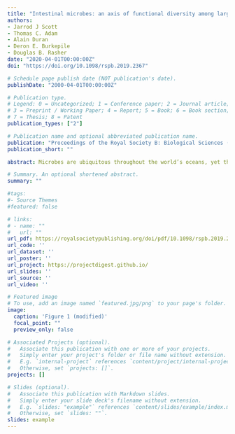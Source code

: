 ```yaml
---
title: "Intestinal microbes: an axis of functional diversity among large marine consumers"
authors:
- Jarrod J Scott
- Thomas C. Adam
- Alain Duran
- Deron E. Burkepile
- Douglas B. Rasher
date: "2020-04-01T00:00:00Z"
doi: "https://doi.org/10.1098/rspb.2019.2367"

# Schedule page publish date (NOT publication's date).
publishDate: "2000-04-01T00:00:00Z"

# Publication type.
# Legend: 0 = Uncategorized; 1 = Conference paper; 2 = Journal article;
# 3 = Preprint / Working Paper; 4 = Report; 5 = Book; 6 = Book section;
# 7 = Thesis; 8 = Patent
publication_types: ["2"]

# Publication name and optional abbreviated publication name.
publication: "Proceedings of the Royal Society B: Biological Sciences (2020) 287 20192367"
publication_short: ""

abstract: Microbes are ubiquitous throughout the world’s oceans, yet the manner and extent of their influence on the ecology and evolution of large, mobile fauna remains poorly understood. Here, we establish the intestinal microbiome as a hidden, and potentially important, ‘functional trait’ of tropical herbivorous fishes—a group of large consumers critical to coral reef resilience. Using field observations, we demonstrate that five common Caribbean fish species display marked differences in where they feed and what they feed on. However, in addition to space use and feeding behaviour—two commonly measured functional traits—we find that interspecific trait differences are even more pronounced when considering the herbivore intestinal microbiome. Microbiome composition was highly species specific. Phylogenetic comparison of the dominant microbiome members to all known microbial taxa suggest that microbiomes are comprised of putative environmental generalists, animal-associates and fish specialists (resident symbionts), the latter of which mapped onto host phylogeny. These putative symbionts are most similar to—among all known microbes—those that occupy the intestines of ecologically and evolutionarily related herbivorous fishes in more distant ocean basins. Our findings therefore suggest that the intestinal microbiome may be an important functional trait among these large-bodied consumers.

# Summary. An optional shortened abstract.
summary: ""

#tags:
#- Source Themes
#featured: false

# links:
# - name: ""
#   url: ""
url_pdf: https://royalsocietypublishing.org/doi/pdf/10.1098/rspb.2019.2367
url_code: ''
url_dataset: ''
url_poster: ''
url_project: https://projectdigest.github.io/
url_slides: ''
url_source: ''
url_video: ''

# Featured image
# To use, add an image named `featured.jpg/png` to your page's folder.
image:
  caption: 'Figure 1 (modified)'
  focal_point: ""
  preview_only: false

# Associated Projects (optional).
#   Associate this publication with one or more of your projects.
#   Simply enter your project's folder or file name without extension.
#   E.g. `internal-project` references `content/project/internal-project/index.md`.
#   Otherwise, set `projects: []`.
projects: []

# Slides (optional).
#   Associate this publication with Markdown slides.
#   Simply enter your slide deck's filename without extension.
#   E.g. `slides: "example"` references `content/slides/example/index.md`.
#   Otherwise, set `slides: ""`.
slides: example
---
```


